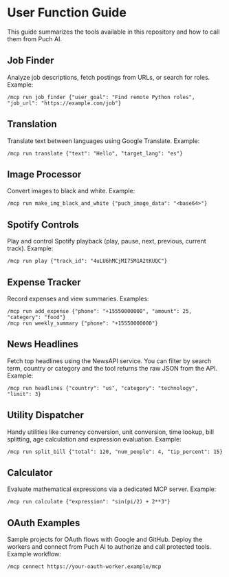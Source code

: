 # User Function Guide

This guide summarizes the tools available in this repository and how to call them from Puch AI.

## Job Finder
Analyze job descriptions, fetch postings from URLs, or search for roles.
Example:
```
/mcp run job_finder {"user_goal": "Find remote Python roles", "job_url": "https://example.com/job"}
```

## Translation
Translate text between languages using Google Translate.
Example:
```
/mcp run translate {"text": "Hello", "target_lang": "es"}
```

## Image Processor
Convert images to black and white.
Example:
```
/mcp run make_img_black_and_white {"puch_image_data": "<base64>"}
```

## Spotify Controls
Play and control Spotify playback (play, pause, next, previous, current track).
Example:
```
/mcp run play {"track_id": "4uLU6hMCjMI75M1A2tKUQC"}
```

## Expense Tracker
Record expenses and view summaries.
Examples:
```
/mcp run add_expense {"phone": "+15550000000", "amount": 25, "category": "food"}
/mcp run weekly_summary {"phone": "+15550000000"}
```

## News Headlines
Fetch top headlines using the NewsAPI service. You can filter by search term, country or category and the tool returns the raw JSON from the API.
Example:
```
/mcp run headlines {"country": "us", "category": "technology", "limit": 3}
```

## Utility Dispatcher
Handy utilities like currency conversion, unit conversion, time lookup, bill splitting, age calculation and expression evaluation.
Example:
```
/mcp run split_bill {"total": 120, "num_people": 4, "tip_percent": 15}
```

## Calculator
Evaluate mathematical expressions via a dedicated MCP server.
Example:
```
/mcp run calculate {"expression": "sin(pi/2) + 2**3"}
```

## OAuth Examples
Sample projects for OAuth flows with Google and GitHub. Deploy the workers and connect from Puch AI to authorize and call protected tools.
Example workflow:
```
/mcp connect https://your-oauth-worker.example/mcp
```
